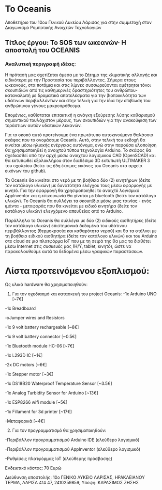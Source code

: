 # To Oceanis
Αποθετήριο του 10ου Γενικού Λυκείου Λάρισας για στην συμμετοχή στον Διαγωνισμό Ρομποτικής Ανοιχτών Τεχνολογιών

## Τίτλος έργου: Το SOS των ωκεανών· Η αποστολή του OCEANIS

### Αναλυτική περιγραφή ιδέας:

Η πρότασή μας σχετίζεται άμεσα με το ζήτημα της κλιματικής αλλαγής και ειδικότερα με την Προστασία του περιβάλλοντος. Σήμερα στους ωκεανούς, στα ποτάμια και στις λίμνες συσσωρεύονται  αμέτρητοι τόνοι σκουπιδιών από τις καθημερινές δραστηριότητες του ανθρώπου-καταναλωτή με δραματικά αποτελέσματα για την βιοποικιλότητα των υδάτινων περιβαλλόντων και στην τελική για την ίδια την επιβίωση του ανθρώπινου γένους μακροπρόθεσμα.

Επομένως, καθίσταται επιτακτική η ανάγκη εξεύρεσης λύσης καθαρισμού σημαντικού τουλάχιστον μέρους, των σκουπιδιών για την ανακούφιση των τεράστιων αυτών υδατικών λεκανών.

Για το σκοπό αυτό προτείνουμε ένα πρωτότυπο αυτοκινούμενο θαλάσσιο σκάφος που το ονομάσαμε Oceanis. Αυτό, στην τελική του εκδοχή θα κινείται μέσω ηλιακής ενέργειας αυτόνομα, ενώ στην παρούσα υλοποίηση θα χρησιμοποιηθεί η ανοιχτού τύπου τεχνολογία Arduino. Το σκάφος θα σχεδιασθεί από την αρχή μέσω ανοιχτού λογισμικού CAD (OpenSCAD) και θα εκτυπωθεί εξολοκλήρου στον διαθέσιμο 3D εκτυπωτή ULTIMAKER 3 του σχολείου (δείτε τις ήδη έτοιμες εικόνες του Oceanis στα αρχεία εικόνων του github).

Το Oceanis θα κινείται στο νερό με τη βοήθεια δύο (2) κινητήρων (δείτε τον κατάλογο υλικών) με δυνατότητα ελέγχου τους μέσω εφαρμογής με κινητό. Για την εφαρμογή θα χρησιμοποιηθεί το ανοιχτό λογισμικό AppInventor και η επικοινωνία θα γίνεται με bluetooth (δείτε τον κατάλογο υλικών). Το Oceanis θα συλλέγει τα σκουπίδια μέσω μιας ταινίας - ενός ιμάντα - μεταφοράς που θα κινείται με ειδικό κινητήρα (δείτε τον κατάλογο υλικών) ελεγχόμενο απευθείας από το Arduino.

Παράλληλα το Oceanis θα συλλέγει με δύο (2) ειδικούς αισθητήρες (δείτε τον κατάλογο υλικών) επιστημονικά δεδομένα του υδάτινου περιβάλλοντος (θερμοκρασία και καθαρότητα νερού) και θα τα στέλνει με τη βοήθεια ειδικού αισθητήρα (δείτε τον κατάλογο υλικών) και του Arduino στο cloud σε μια πλατφόρμα IoT που με τη σειρά της θα μας τα διαθέτει μέσω Internet στις συσκευές μας (Η/Υ, tablet, κινητό), ώστε να παρακολουθούμε αυτά τα δεδομένα μέσω γραφικών παραστάσεων.

# Λίστα προτεινόμενου εξοπλισμού:
Ως υλικά hardware θα χρησιμοποιηθούν:

1. Για τον σχεδιασμό και κατασκευή του project Oceanis:
-1x Arduino UNO     [~7€]

-1x Breadboard

-xJumper wires and Resistors

-1x 9 volt battery rechargeable    [~8€]

-1x 9 volt battery connector     [~0.5€]

-1x Bluetooth module HC-06      [~7€]

-1x L293D IC     [~1€]

-2x DC motors     [~6€]

-1x Stepper motor     [~3€]

-1x DS18B20 Waterproof Temperature Sensor    [~3.5€]

-1x Analog Turbidity Sensor for Arduino     [~13€]

-1x ESP8266 wifi module     [~5€]

-1x Fillament for 3d printer     [~17€]

-Μεταφορικά      [~4€]

2. Για τον προγραμματισμό  θα χρησιμοποιηθούν:

-Περιβάλλον προγραμματισμού Arduino IDE (ελεύθερο λογισμικό)

-Περιβάλλον προγραμματισμού AppInventor (ελεύθερο λογισμικό)

-Ρυθμίσεις πλατφόρμας IoT (ελεύθερης πρόσβασης)


Ενδεικτικό κόστος:
70 Ευρώ

Διεύθυνση αποστολής: 10ο ΓΕΝΙΚΟ ΛΥΚΕΙΟ ΛΑΡΙΣΑΣ, ΗΡΑΚΛΕΙΑΝΟΥ ΤΕΡΜΑ, ΛΑΡΙΣΑ 414 47, 2410259859, Υπόψη: ΚΑΡΑΣΙΜΟΣ ΖΗΣΗΣ

